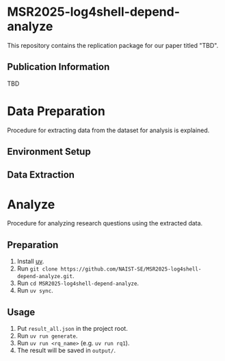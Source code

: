 # MSR2025-log4shell-depend-analyze

This repository contains the replication package for our paper titled "TBD".

## Publication Information

TBD

# Data Preparation

Procedure for extracting data from the dataset for analysis is explained.

## Environment Setup

## Data Extraction

# Analyze

Procedure for analyzing research questions using the extracted data.

## Preparation

1. Install [uv](https://docs.astral.sh/uv/getting-started/installation/).
1. Run `git clone https://github.com/NAIST-SE/MSR2025-log4shell-depend-analyze.git`.
1. Run `cd MSR2025-log4shell-depend-analyze`.
1. Run `uv sync`.

## Usage

1. Put `result_all.json` in the project root.
1. Run `uv run generate`.
1. Run `uv run <rq_name>` (e.g. `uv run rq1`).
1. The result will be saved in `output/`.
